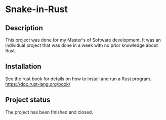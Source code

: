 # Snake-in-Rust

## Description
This project was done for my Master's of Software development. It was an individual project that was done in a week with no prior knowledge about Rust.

## Installation
See the rust book for details on how to install and run a Rust program. https://doc.rust-lang.org/book/

## Project status
The project has been finished and closed.